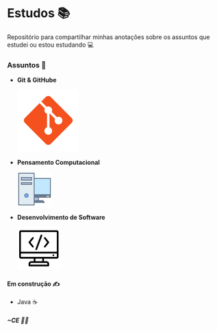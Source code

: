 # Estudos :books:

Repositório para compartilhar minhas anotações sobre os assuntos que estudei ou estou estudando :computer:

### Assuntos :book:

- **Git & GitHube**

  [![](https://github.com/CarloEduardo2022f/Estudos-documenta-o/blob/main/icons/git.png)](https://github.com/CarloEduardo2022f/Estudos-documenta-o/tree/main/assuntos/Desenvolvimento-de-software)

- **Pensamento Computacional**

  [![](https://github.com/CarloEduardo2022f/Estudos-documenta-o/blob/main/icons/computador.png)](https://github.com/CarloEduardo2022f/Estudos-documenta-o/tree/main/assuntos/Pensamento-computacional)

- **Desenvolvimento de Software**

  [![](https://github.com/CarloEduardo2022f/Estudos-documenta-o/blob/main/icons/code.png)](https://github.com/CarloEduardo2022f/Estudos-documenta-o/tree/main/assuntos/Desenvolvimento-de-software)

#### Em construção :writing_hand:

- Java :coffee:

##### ~CE :man_student:
